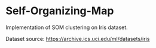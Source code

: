 # Self-Organizing-Map

Implementation of SOM clustering on Iris dataset.

Dataset source: https://archive.ics.uci.edu/ml/datasets/iris

